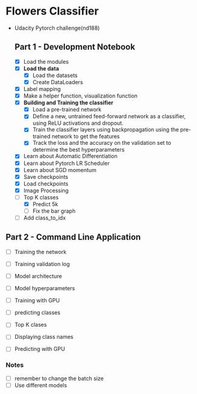 # Flowers Classifier

* Udacity Pytorch challenge(nd188)

  ## Part 1 - Development Notebook

  * [x] Load the modules
  * [x] **Load the data**
    - [x] Load the datasets
    - [x] Create DataLoaders
  * [x] Label mapping
  * [x] Make a helper function, visualization function
  * [x] **Building and Training the classifier**
    - [x] Load a pre-trained network
    - [x] Define a new, untrained feed-forward network as a classifier, using ReLU activations and dropout.
    - [x] Train the classifier layers using backpropagation using the pre-trained network to get the features
    - [x] Track the loss and the accuracy on the validation set to determine the best hyperparameters 
  * [x] Learn about Automatic Differentiation 
  * [x] Learn about Pytorch LR Scheduler
  * [x] Learn about SGD momentum 
  * [x] Save checkpoints
  * [x] Load checkpoints
  * [x] Image Processing
  * [ ] Top K classes
  	* [x] Predict 5k
  	* [ ] Fix the bar graph
  * [ ] Add class_to_idx
## Part 2 - Command Line Application

- [ ] Training the network
- [ ] Training validation log
- [ ] Model architecture
- [ ] Model hyperparameters
- [ ] Training with GPU
- [ ] predicting classes
- [ ] Top K clases
- [ ] Displaying class names
- [ ] Predicting with GPU







### Notes

- [ ] remember to change the batch size
- [ ] Use different models 
